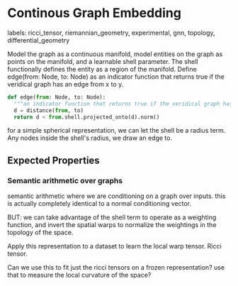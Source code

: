 # Continous Graph Embedding

labels: ricci_tensor, riemannian_geometry, experimental, gnn, topology, differential_geometry

Model the graph as a continuous manifold, model entities on the graph as points on the manifold, and a learnable shell parameter. 
The shell functionally defines the entity as a region of the manifold.
Define edge(from: Node, to: Node) as an indicator function that returns true if the veridical graph has an edge from x to y. 

```python
def edge(from: Node, to: Node):
  """an indicator function that returns true if the veridical graph has an edge from x to y."""
  d = distance(from, to)
  return d < from.shell.projected_onto(d).norm()
```

for a simple spherical representation, we can let the shell be a radius term. Any nodes inside the shell's radius, we draw an edge to.

## Expected Properties

### Semantic arithmetic over graphs

semantic arithmetic where we are conditioning on a graph over inputs. this is actually completely identical to a normal conditioning vector.

BUT: we can take advantage of the shell term to operate as a weighting function, and invert the spatial warps to normalize the weightings in the topology of the space.

Apply this representation to a dataset to learn the local warp tensor. Ricci tensor.

Can we use this to fit just the ricci tensors on a frozen representation? use that to measure the local curvature of the space?
